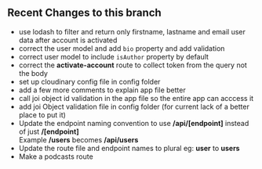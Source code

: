 ## Recent Changes to this branch
- use lodash to filter and return only firstname, lastname and email user data after account is activated
- correct the user model and add ``bio`` property and add validation
- correct user model to include ``isAuthor`` property by default
- correct the **activate-account** route to collect token from the query not the body 
- set up cloudinary config file in config folder
- add a few more comments to explain app file better
- call joi object id validation in the app file so the entire app can acccess it
- add joi Object validation file in config folder (for current lack of a better place to put it)
- Update the endpoint naming convention to use **/api/\[endpoint\]** instead of just **/\[endpoint\]**   
Example **/users** becomes **/api/users**
- Update the route file and endpoint names to plural eg: **user** to **users**
- Make a podcasts route